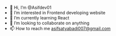 - 👋 Hi, I’m @Asifdev01
- 👀 I’m interested in Frontend developing website 
- 🌱 I’m currently learning React
- 💞️ I’m looking to collaborate on anything 
- 📫 How to reach me asifsatyabadi007@gmail.com

<!---
Asifdev01/Asifdev01 is a ✨ special ✨ repository because its `README.md` (this file) appears on your GitHub profile.
You can click the Preview link to take a look at your changes.
--->
